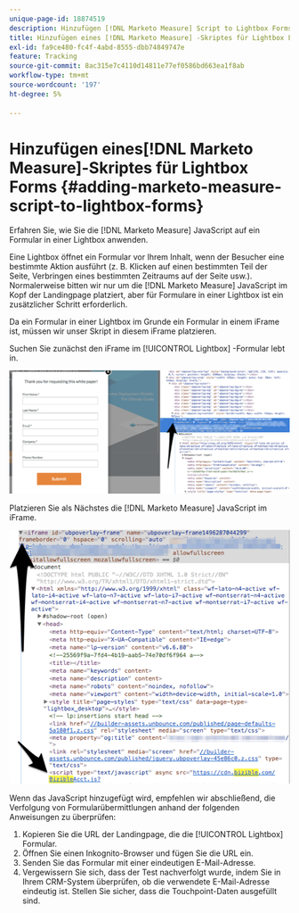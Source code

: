 ```yaml
---
unique-page-id: 18874519
description: Hinzufügen [!DNL Marketo Measure] Script to Lightbox Forms - [!DNL Marketo Measure] - Produktdokumentation
title: Hinzufügen eines [!DNL Marketo Measure] -Skriptes für Lightbox Forms
exl-id: fa9ce480-fc4f-4abd-8555-dbb74849747e
feature: Tracking
source-git-commit: 8ac315e7c4110d14811e77ef0586bd663ea1f8ab
workflow-type: tm+mt
source-wordcount: '197'
ht-degree: 5%

---
```


# Hinzufügen eines[!DNL Marketo Measure]-Skriptes für Lightbox Forms {#adding-marketo-measure-script-to-lightbox-forms}

Erfahren Sie, wie Sie die [!DNL Marketo Measure] JavaScript auf ein Formular in einer Lightbox anwenden.

Eine Lightbox öffnet ein Formular vor Ihrem Inhalt, wenn der Besucher eine bestimmte Aktion ausführt (z. B. Klicken auf einen bestimmten Teil der Seite, Verbringen eines bestimmten Zeitraums auf der Seite usw.). Normalerweise bitten wir nur um die [!DNL Marketo Measure] JavaScript im Kopf der Landingpage platziert, aber für Formulare in einer Lightbox ist ein zusätzlicher Schritt erforderlich.

Da ein Formular in einer Lightbox im Grunde ein Formular in einem iFrame ist, müssen wir unser Skript in diesem iFrame platzieren.

Suchen Sie zunächst den iFrame im [!UICONTROL Lightbox] -Formular lebt in.

![](assets/1.png)

Platzieren Sie als Nächstes die [!DNL Marketo Measure] JavaScript im iFrame.

![](assets/2.png)

Wenn das JavaScript hinzugefügt wird, empfehlen wir abschließend, die Verfolgung von Formularübermittlungen anhand der folgenden Anweisungen zu überprüfen:

1. Kopieren Sie die URL der Landingpage, die die [!UICONTROL Lightbox] Formular.
1. Öffnen Sie einen Inkognito-Browser und fügen Sie die URL ein.
1. Senden Sie das Formular mit einer eindeutigen E-Mail-Adresse.
1. Vergewissern Sie sich, dass der Test nachverfolgt wurde, indem Sie in Ihrem CRM-System überprüfen, ob die verwendete E-Mail-Adresse eindeutig ist. Stellen Sie sicher, dass die Touchpoint-Daten ausgefüllt sind.
